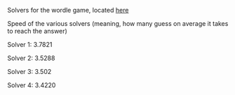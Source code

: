 Solvers for the wordle game, located [here](https://www.nytimes.com/games/wordle/index.html)

Speed of the various solvers (meaning, how many guess on average it takes to reach the answer)

Solver 1: 3.7821

Solver 2: 3.5288

Solver 3: 3.502

Solver 4: 3.4220
